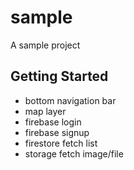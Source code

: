 # sample

A sample project 

## Getting Started

- bottom navigation bar
- map layer
- firebase login
- firebase signup
- firestore fetch list
- storage fetch image/file